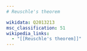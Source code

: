 ```yaml
---
# Reuschle's theorem

wikidata: Q2013213
msc_classification: 51
wikipedia_links:
  - "[[Reuschle's theorem]]"
---
```


